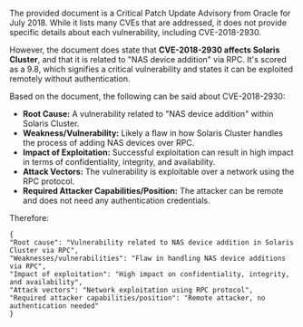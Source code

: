 The provided document is a Critical Patch Update Advisory from Oracle for July 2018. While it lists many CVEs that are addressed, it does not provide specific details about each vulnerability, including CVE-2018-2930.

However, the document does state that **CVE-2018-2930 affects Solaris Cluster**, and that it is related to "NAS device addition" via RPC. It's scored as a 9.8, which signifies a critical vulnerability and states it can be exploited remotely without authentication.

Based on the document, the following can be said about CVE-2018-2930:

- **Root Cause:** A vulnerability related to "NAS device addition" within Solaris Cluster.
- **Weakness/Vulnerability:** Likely a flaw in how Solaris Cluster handles the process of adding NAS devices over RPC.
- **Impact of Exploitation:** Successful exploitation can result in high impact in terms of confidentiality, integrity, and availability.
- **Attack Vectors:** The vulnerability is exploitable over a network using the RPC protocol.
- **Required Attacker Capabilities/Position:** The attacker can be remote and does not need any authentication credentials.

Therefore:
```
{
"Root cause": "Vulnerability related to NAS device addition in Solaris Cluster via RPC",
"Weaknesses/vulnerabilities": "Flaw in handling NAS device additions via RPC",
"Impact of exploitation": "High impact on confidentiality, integrity, and availability",
"Attack vectors": "Network exploitation using RPC protocol",
"Required attacker capabilities/position": "Remote attacker, no authentication needed"
}
```